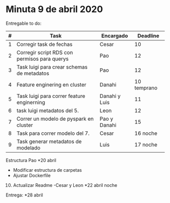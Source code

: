 # Minuta 9 de abril 2020

Entregable to do:

| # 	| Task                                         	| Encargado     	| Deadline    	|
|---	|----------------------------------------------	|---------------	|-------------	|
| 1 	| Corregir task de fechas                      	| Cesar         	| 10          	|
| 2 	| Corregir script RDS con permisos para querys 	| Pao           	| 12          	|
| 3 	| Task luigi para crear schemas de metadatos   	| Pao           	| 12          	|
| 4 	| Feature enginering en cluster                	| Danahi        	| 10 temprano 	|
| 5 	| Task luigi para correr feature enginerning   	| Danahi y Luis 	| 11          	|
| 6 	| task luigi metadatos del 5.                  	| Leon          	| 12          	|
| 7 	| Correr un modelo de pyspark en cluster       	| Pao y Danahi  	| 15          	|
| 8 	| Task para correr modelo del 7.               	| Cesar         	| 16 noche    	|
| 9 	| Task generar metadatos de modelado           	| Luis          	| 17 noche    	|



Estructura Pao *20 abril
- Modificar estructura de carpetas
- Ajustar Dockerfile

10. Actualizar Readme -Cesar y Leon *22 abril noche 


Entrega: *28 abril


